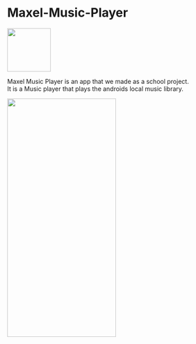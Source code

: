 # Maxel-Music-Player
<img src="https://user-images.githubusercontent.com/84572465/120664907-9c7f0380-c48b-11eb-87c8-a2316b459169.png" width="100" height="100">

Maxel Music Player is an app that we made as a school project.  
It is a Music player that plays the androids local music library.

<img src="https://user-images.githubusercontent.com/84572465/120665087-c20c0d00-c48b-11eb-9396-6460e7553b8d.png" width="250" height="550">

